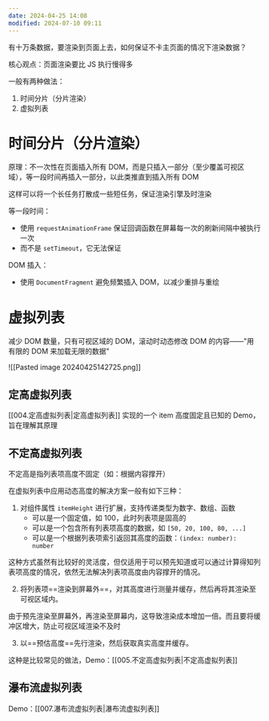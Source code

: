 ```yaml
---
date: 2024-04-25 14:08
modified: 2024-07-10 09:11
---
```


有十万条数据，要渲染到页面上去，如何保证不卡主页面的情况下渲染数据？

核心观点：页面渲染要比 JS 执行慢得多

一般有两种做法：

1. 时间分片（分片渲染）
2. 虚拟列表

# 时间分片（分片渲染）

原理：不一次性在页面插入所有 DOM，而是只插入一部分（至少覆盖可视区域），等一段时间再插入一部分，以此类推直到插入所有 DOM

这样可以将一个长任务打散成一些短任务，保证渲染引擎及时渲染

等一段时间：

- 使用 `requestAnimationFrame` 保证回调函数在屏幕每一次的刷新间隔中被执行一次
- 而不是 `setTimeout`，它无法保证

DOM 插入：

- 使用 `DocumentFragment` 避免频繁插入 DOM，以减少重排与重绘

# 虚拟列表

减少 DOM 数量，只有可视区域的 DOM，滚动时动态修改 DOM 的内容——"用有限的 DOM 来加载无限的数据"

![[Pasted image 20240425142725.png]]

## 定高虚拟列表

[[004.定高虚拟列表|定高虚拟列表]] 实现的一个 item 高度固定且已知的 Demo，旨在理解其原理

## 不定高虚拟列表

不定高是指列表项高度不固定（如：根据内容撑开）

在虚拟列表中应用动态高度的解决方案一般有如下三种：

1. 对组件属性 `itemHeight` 进行扩展，支持传递类型为数字、数组、函数
	- 可以是一个固定值，如 100，此时列表项是固高的
	- 可以是一个包含所有列表项高度的数据，如 `[50, 20, 100, 80, ...]`
	- 可以是一个根据列表项索引返回其高度的函数：`(index: number): number`

这种方式虽然有比较好的灵活度，但仅适用于可以预先知道或可以通过计算得知列表项高度的情况，依然无法解决列表项高度由内容撑开的情况。

2. 将列表项==渲染到屏幕外==，对其高度进行测量并缓存，然后再将其渲染至可视区域内。

由于预先渲染至屏幕外，再渲染至屏幕内，这导致渲染成本增加一倍。而且要将缓冲区增大，防止可视区域渲染不及时

3. 以==预估高度==先行渲染，然后获取真实高度并缓存。

这种是比较常见的做法，Demo：[[005.不定高虚拟列表|不定高虚拟列表]]

## 瀑布流虚拟列表

Demo：[[007.瀑布流虚拟列表|瀑布流虚拟列表]]
